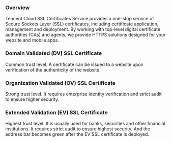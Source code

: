 ### Overview
Tencent Cloud SSL Certificates Service provides a one-stop service of Secure Sockets Layer (SSL) certificates, including certificate application, management and deployment. By working with top-level digital certificate authorities (CAs) and agents, we provide HTTPS solutions designed for your website and mobile apps.

### Domain Validated (DV) SSL Certificate
Common trust level. A certificate can be issued to a website upon verification of the authenticity of the website.

### Organization Validated (OV) SSL Certificate
Strong trust level. It requires enterprise identity verification and strict audit to ensure higher security.

### Extended Validation (EV) SSL Certificate
Highest trust level. It is usually used for banks, securities and other financial institutions. It requires strict audit to ensure highest security. And the address bar becomes green after the EV SSL certificate is deployed.

